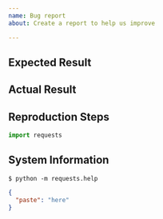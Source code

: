 ```yaml
---
name: Bug report
about: Create a report to help us improve

---
```


<!-- Summary. -->

## Expected Result

<!-- What you expected. -->

## Actual Result

<!-- What happened instead. -->

## Reproduction Steps

```python
import requests

```

## System Information

    $ python -m requests.help

```json
{
  "paste": "here"
}
```

<!-- This command is only available on Requests v2.16.4 and greater. Otherwise,
please provide some basic information about your system (Python version,
operating system, &c). -->
